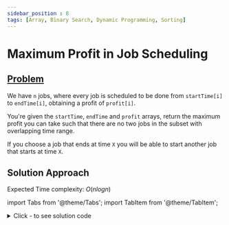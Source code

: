 ```yaml
---
sidebar_position : 8
tags: [Array, Binary Search, Dynamic Programming, Sorting]
---
```


# Maximum Profit in Job Scheduling

## [Problem](https://leetcode.com/problems/maximum-profit-in-job-scheduling/)

<p>We have <code>n</code> jobs, where every job is scheduled to be done from <code>startTime[i]</code> to <code>endTime[i]</code>, obtaining a profit of <code>profit[i]</code>.</p>

<p>You&#39;re given the <code>startTime</code>, <code>endTime</code> and <code>profit</code> arrays, return the maximum profit you can take such that there are no two jobs in the subset with overlapping time range.</p>

<p>If you choose a job that ends at time <code>X</code> you will be able to start another job that starts at time <code>X</code>.</p>


## Solution Approach

Expected Time complexity: $O(nlogn)$

import Tabs from '@theme/Tabs';
import TabItem from '@theme/TabItem';

<details><summary>Click - to see solution code</summary>

<Tabs>
<TabItem value="cpp" label="C++">

```cpp
class Solution {
   public:
    int jobScheduling(vector<int>& startTime, vector<int>& endTime,
                      vector<int>& profit) {
        vector<vector<int>> v;
        int n = startTime.size();
        v.push_back({INT_MIN, INT_MIN, INT_MIN});
        for (int i = 0; i < n; i++) {
            v.push_back({endTime[i], startTime[i], profit[i]});
        }
        sort(v.begin(), v.end());
        sort(endTime.begin(), endTime.end());

        vector<vector<int>> dp(n + 1, vector<int>(2));
        for (int i = 1; i <= n; i++) {
            dp[i][0] = max(dp[i - 1][0], dp[i - 1][1]);
            dp[i][1] = v[i][2];
            int indx = upper_bound(endTime.begin(), endTime.end(), v[i][1]) -
                       endTime.begin();
            dp[i][1] += max(dp[indx][0], dp[indx][1]);
        }
        return max(dp[n][0], dp[n][1]);
    }
};
```
</TabItem>
</Tabs>

</details>
